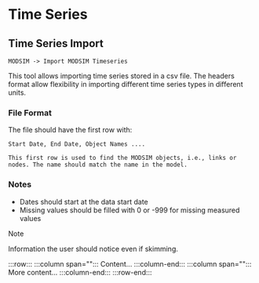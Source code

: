 # Time Series
## Time Series Import
    MODSIM -> Import MODSIM Timeseries
This tool allows importing time series stored in a csv file. The headers format allow flexibility in importing different time series types in different units.
### File Format
The file should have the first row with:

    Start Date, End Date, Object Names ....

    This first row is used to find the MODSIM objects, i.e., links or nodes. The name should match the name in the model. 

### Notes
* Dates should start at the data start date
* Missing values should be filled with 0 or -999 for missing measured values 

>[!NOTE]
> Information the user should notice even if skimming.

:::row:::
   :::column span="":::
      Content...
   :::column-end:::
   :::column span="":::
      More content...
   :::column-end:::
:::row-end:::